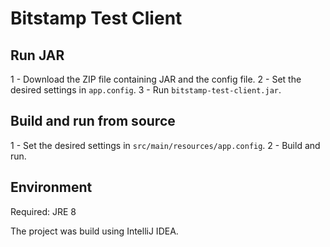 # Bitstamp Test Client

## Run JAR

1 - Download the ZIP file containing JAR and the config file.
2 - Set the desired settings in `app.config`.
3 - Run `bitstamp-test-client.jar`.

## Build and run from source

1 - Set the desired settings in `src/main/resources/app.config`.
2 - Build and run.

## Environment

Required: JRE 8

The project was build using IntelliJ IDEA.
